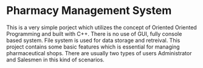 # Pharmacy Management System

This is a very simple porject which utilizes the concept of Oriented Oriented Programming and built with C++. 
There is no use of GUI, fully console based system. File system is used for data storage and retreival.
This project contains some basic features which is essential for managing pharmaceutical shops. There are usually two types of users Administrator and Salesmen in this kind of scenarios. 
